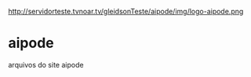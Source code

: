 
http://servidorteste.tvnoar.tv/gleidsonTeste/aipode/img/logo-aipode.png

# aipode
arquivos do site aipode
